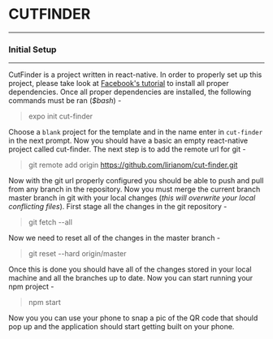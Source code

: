 # CUTFINDER
---
### Initial Setup
---
CutFinder is a project written in react-native. In order to properly set up this project, please take look at [Facebook's tutorial](https://facebook.github.io/react-native/docs/getting-started) to install all proper dependencies. Once all proper dependencies are installed, the following commands must be ran (*$bash*) -

>expo init cut-finder

Choose a `blank` project for the template and in the name enter in `cut-finder` in the next prompt. Now you should have a basic an empty react-native project called cut-finder. The next step is to add the remote url for git -

>git remote add origin https://github.com/lirianom/cut-finder.git

Now with the git url properly configured you should be able to push and pull from any branch in the repository. Now you must merge the current branch master branch in git with your local changes (*this will overwrite your local conflicting files*). First stage all the changes in the git repository -

>git fetch --all

Now we need to reset all of the changes in the master branch -

>git reset --hard origin/master

Once this is done you should have all of the changes stored in your local machine and all the branches up to date. Now you can start running your npm project -

>npm start

Now you you can use your phone to snap a pic of the QR code that should pop up and the application should start getting built on your phone.